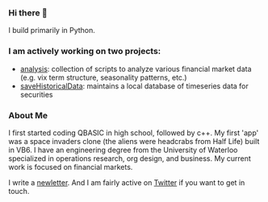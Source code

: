 ### Hi there 👋

I build primarily in Python. 

### I am actively working on two projects: 
- [analysis](https://github.com/doomed51/analysis): collection of scripts to analyze various financial market data (e.g. vix term structure, seasonality patterns, etc.)
- [saveHistoricalData](https://github.com/doomed51/saveHistoricalData): maintains a local database of timeseries data for securities

### About Me
I first started coding QBASIC in high school, followed by c++. My first 'app' was a space invaders clone (the aliens were headcrabs from Half Life) built in VB6. I have an engineering degree from the University of Waterloo specialized in operations research, org design, and business. My current work is focused on financial markets. 

I write a [newletter](https://crossedwires.substack.com/). And I am fairly active on [Twitter](https://twitter.com/inSenCite) if you want to get in touch. 

<!--
**doomed51/doomed51** is a ✨ _special_ ✨ repository because its `README.md` (this file) appears on your GitHub profile.

Here are some ideas to get you started:

- 🔭 I’m currently working on ...
- 🌱 I’m currently learning ...
- 👯 I’m looking to collaborate on ...
- 🤔 I’m looking for help with ...
- 💬 Ask me about ...
- 📫 How to reach me: ...
- 😄 Pronouns: ...
- ⚡ Fun fact: ...
-->
